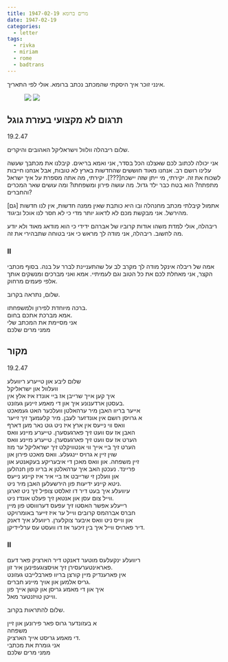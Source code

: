 ```yaml
---
title: 1947-02-19 מרים ברומא
date: 1947-02-19
categories:
  - letter
tags:
  - rivka
  - miriam
  - rome
  - badtrans
---
```


אינני זוכר איך היסקתי שהמכתב נכתב ברומא. אולי לפי התאריך.

<figure class="half">
    <a  href="/pupko-papers/assets/images/1947-01-19-miriam-1.jpg">
    <img src="/pupko-papers/assets/images/1947-01-19-miriam-1.jpg"></a>
    <a  href="/pupko-papers/assets/images/1947-01-19-miriam-2.jpg">
    <img src="/pupko-papers/assets/images/1947-01-19-miriam-2.jpg"></a>
</figure>

## תרגום לא מקצועי בעזרת גוגל
19.2.47

שלום ריבהלה וולוול וישראליקל האהובים והיקרים.

אני יכולה לכתוב לכם שאצלנו הכל בסדר, אני ואמא בריאים.
קיבלנו את מכתבך שעשה עלינו רושם רב.
אנחנו מאוד חוששים שהחדשות בארץ לא טובות, אבל אנחנו חייבות לשכוח את זה.
יקירתי, מי ייתן שזה יישכח[???]. יקירתי, מה אתה מספרת על איך ישראל מתפתח? הוא בטח כבר ילד גדול.
מה עושה פירון ומשפחתו? ומה עושים שאר המכרים והחברים?

אתמול קיבלתי מכתב מחנהלה ובו היא כותבת שאין ממנה חדשות, אין לנו חדשות [גם] מהירשל.
אני מבקשת מכם לא לדאוג יותר מדי כי לא חסר לנו אוכל וביגוד.

ריבהלה, אולי למדת משהו אודות קרוביו של אברהם ידידי כי הוא מודאג מאוד ולא יודע מה לחשוב. ריבהלה, אני מודה לך מראש כי אני בטוחה שתבהירי את זה.
### II
אמה של ריבלה אינקל מודה לך מקרב לב על שהתעניינת לברר על בנה.
בסוף מכתבי הקצר, אני מאחלת לכם את כל הטוב וגם לעמיתיי.
אמא ואני מברכים ומנשקים אותך אלפי פעמים מרחוק.

שלום, נתראה בקרוב.

ברכה מיוחדת לפירון ולמשפחתו.  
אמא מברכת אתכם בחום.  
אני מסיימת את המכתב שלי  
ממני מרים שלכם  

## מקור
19.2.47

שלום ליבע און טייערע ריוועלע  
וועלוול און ישראליקל  
איך קען אייך שרייבן אז ביי אונדז איז אלץ אין  
בעסטן ארדענונע איך און די מאמע זיינען געזונט.  
אייער בריוו האבן מיר ערהאלטן וועלכער האט געמאכט  
א גרויסן רושם אין אונדזער לעבן. מיר קלעמעך זיך זייער  
וואס ווי נייעס אין ארץ איז ניט גוט נאר מען דארף  
האבן אז עס וועט זיך פארגעסערן. טייערע מיינע וואס  
הערט אז עס וועט זיך פארגעסערן. טייערע מיינע וואס  
הערט זיך ביי אייך ווי אנטוויקלט  זיך ישראליקל ער מוז  
שוין זיין א גרויס יינגעלע. וואס מאכט פירון און  
זיין משפחה. און וואס מאכן די איבעריקע בעקאנטע און  
פריינד. נעכטן האב איך ערהאלטן א בריוו פון חנהלען  
און וועלכן זי שרייבט אז ביי איר איז קיינע נייעס  
ניטא קיינע ידיעות פון הירשעלען  האבן מיר ניט.  
עיוועלע איך בעט דיר דו זאלסט צופיל זיך ניט זארגן  
ווייל צום עסן און אנטאן זיך פעלט אונדז ניט.  
רייעלע אפשר האסטו זיך עפעס דערוווסט פון מיין  
חברס אברהמס קרובים ווייל ער איז זייער באומרויקט  
און ווייס ניט וואס איבער צוקלערן. ריוועלע איך דאנק  
דיר פארויס ווייל איך בין זיכער אז דו וועסט עס ערליידיקן.  

### II

ריוועלע ינקעלעס מוטער דאנקט דיר הארציק פאר דעם  
פאראינטערעסירן זיך אויסצוגעפינען איר זון.  
אין פארענדיק מיין קורצן בריוו פארבלייבט געזונט  
גריס אלמען און אויך מיינע חברים.  
איך און די מאמע גריסן און קושן אייך פון  
ווייטן טויזנטער מאל.  

שלום להתראות בקרוב.

א בעזונדער גרוס פאר פירונען און זיין  
משפחה  
די מאמע גריסט אייך הארציק.  
אני גומרת את מכתבי  
ממני מרים שלכם  
